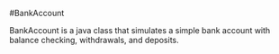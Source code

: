 #BankAccount

BankAccount is a java class that simulates a simple bank account with balance checking, withdrawals, and deposits.